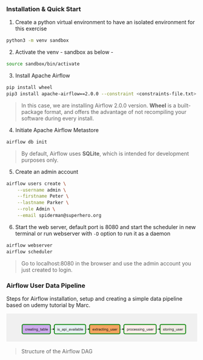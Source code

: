 ### Installation & Quick Start 

1. Create a python virtual environment to have an isolated environment for this exercise
```sh
python3 -m venv sandbox
```
2. Activate the venv - sandbox as below -  
```sh
source sandbox/bin/activate
```
3. Install Apache Airflow   
```sh
pip install wheel
pip3 install apache-airflow==2.0.0 --constraint <constraints-file.txt>
```
> In this case, we are installing Airflow 2.0.0 version. 
> **Wheel** is a built-package format, and offers the advantage of not recompiling your software during every install.
 
4. Initiate Apache Airflow Metastore    
```sh
airflow db init
```
> By default, Airflow uses **SQLite**, which is intended for development purposes only.

5. Create an admin account
```sh
airflow users create \
    --username admin \
    --firstname Peter \
    --lastname Parker \
    --role Admin \
    --email spiderman@superhero.org
```
6. Start the web server, default port is 8080 and start the scheduler in new terminal or run webserver with `-D` option to run it as a daemon
```sh
airflow webserver
airflow scheduler
```
> Go to localhost:8080 in the browser and use the admin account you just created to login.

### Airflow User Data Pipeline
Steps for Airflow installation, setup and creating a simple data pipeline based on udemy tutorial by Marc.

![dag](png/user_processing.PNG)
> Structure of the Airflow DAG
